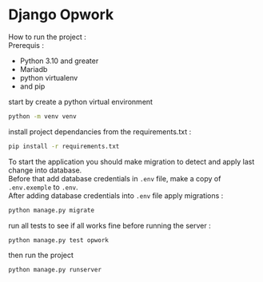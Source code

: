 # Django Opwork

How to run the project :  
Prerequis :
- Python 3.10 and greater
- Mariadb
- python virtualenv
- and pip

start by create a python virtual environment  
```bash
python -m venv venv 
```
install project dependancies from the requirements.txt :
```bash
pip install -r requirements.txt
```
To start the application you should make migration to detect and apply last change into database.  
Before that add database credentials in `.env` file, make a copy of `.env.exemple` to `.env`.  
After adding database credentials into `.env` file apply migrations :
```bash
python manage.py migrate
```
run all tests to see if all works fine before running the server : 
```bash
python manage.py test opwork
```
then run the project 
```bash
python manage.py runserver
```